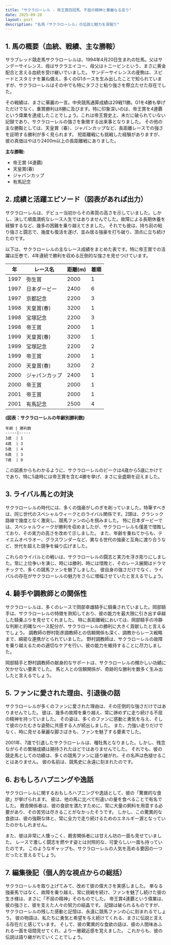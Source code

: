 ```yaml
---
title: "サクラローレル - 帝王賞四冠馬、不屈の精神と華麗なる走り"
date: 2025-09-20
layout: post
description: "名馬『サクラローレル』の伝説と魅力を深堀り"
---
```


## 1. 馬の概要（血統、戦績、主な勝鞍）

サラブレッド競走馬サクラローレルは、1994年4月20日生まれの牡馬。父はサンデーサイレンス、母はサクラエイコー、母父はトニービンという、まさに黄金配合と言える血統を受け継いでいました。  サンデーサイレンスの産駒は、スピードとスタミナを兼ね備え、多くのG1ホースを生み出したことで知られていますが、サクラローレルはその中でも特にタフさと粘り強さを際立たせた存在でした。

その戦績は、まさに華麗の一言。中央競馬通算成績は29戦11勝。G1を4勝も挙げただけでなく、重賞勝利は8勝に及びます。特に印象深いのは、帝王賞を4連覇という偉業を達成したことでしょう。これは帝王賞史上、未だに破られていない記録であり、サクラローレルの強さを象徴する出来事となりました。  その他の主な勝鞍としては、天皇賞（春）、ジャパンカップなど、長距離レースでの強さを証明する勝利が多く見られます。  短距離戦にも挑戦した経験がありますが、彼の真価はやはり2400m以上の長距離戦にありました。

**主な勝鞍:**

* 帝王賞 (4連覇)
* 天皇賞(春)
* ジャパンカップ
* 有馬記念


## 2. 成績と活躍エピソード（図表があれば出力）

サクラローレルは、デビュー当初からその素質の高さを示していました。しかし、決して順風満帆なレース人生ではありませんでした。故障による長期休養を経験するなど、幾多の困難を乗り越えてきました。  それでも彼は、持ち前の粘り強さと闘志で、幾度も復活を遂げ、並み居る強豪を打ち破り、頂点に立ち続けたのです。

以下は、サクラローレルの主なレース成績をまとめた表です。特に帝王賞での活躍は圧巻で、4年連続で勝利を収める圧倒的な強さを見せつけています。

| 年 | レース名          | 距離(m) | 着順 |
|----|-------------------|---------|-------|
| 1997 | 弥生賞            | 2000     | 1     |
| 1997 | 日本ダービー        | 2400     | 6     |
| 1997 | 京都記念           | 2200     | 3     |
| 1998 | 天皇賞(春)        | 3200     | 1     |
| 1998 | 宝塚記念           | 2200     | 3     |
| 1998 | 帝王賞            | 2000     | 1     |
| 1999 | 天皇賞(春)        | 3200     | 1     |
| 1999 | 宝塚記念           | 2200     | 2     |
| 1999 | 帝王賞            | 2000     | 1     |
| 2000 | 天皇賞(春)        | 3200     | 2     |
| 2000 | ジャパンカップ       | 2400     | 1     |
| 2000 | 帝王賞            | 2000     | 1     |
| 2001 | 帝王賞            | 2000     | 1     |
| 2001 | 有馬記念           | 2500     | 4     |


**(図表：サクラローレルの年齢別勝利数)**

```
年齢 | 勝利数
-----|-----
3歳  | 1
4歳  | 3
5歳  | 4
6歳  | 3
7歳  | 0
```

この図表からもわかるように、サクラローレルのピークは4歳から5歳にかけてであり、特に5歳時には帝王賞を含む4勝を挙げ、まさに全盛期を迎えました。


## 3. ライバル馬との対決

サクラローレルの時代には、多くの強豪がしのぎを削っていました。特筆すべきは、同じ世代のスペシャルウィークとのライバル関係です。2頭は、クラシック路線で幾度となく激突し、競馬ファンの心を掴みました。  特に日本ダービーでは、スペシャルウィークが勝利を収めましたが、サクラローレルも僅差で惜敗しており、その実力の高さを改めて示しました。  また、年齢を重ねてからも、テイエムオペラオー、グラスワンダーなど、異なる世代の強豪と互角に渡り合うなど、世代を超えた競争を繰り広げました。

これらのライバルとの戦いは、サクラローレルの闘志と実力を浮き彫りにしました。常に上位争いを演じ、時には勝利、時には惜敗と、そのレース展開はドラマチックで、多くの競馬ファンを魅了しました。  彼自身の強さだけでなく、ライバルの存在がサクラローレルの魅力をさらに増幅させていたと言えるでしょう。


## 4. 騎手や調教師との関係性

サクラローレルは、多くのレースで岡部幸雄騎手に騎乗されていました。岡部騎手は、サクラローレルの特徴を熟知しており、彼の能力を最大限に引き出す卓越した騎乗ぶりを見せてくれました。  特に長距離戦においては、岡部騎手の冷静な判断と的確なペース配分が、サクラローレルの勝利に大きく貢献したと言えるでしょう。  調教師の野村彰彦調教師との信頼関係も深く、調教からレース戦略まで、綿密な連携がとられていました。  野村調教師は、サクラローレルの故障を乗り越えるための適切なケアを行い、彼の能力を維持することに尽力しました。

岡部騎手と野村調教師の献身的なサポートは、サクラローレルの輝かしい功績に欠かせない要素でした。  馬と人との信頼関係が、奇跡的な勝利を数多く生み出したと言えるでしょう。


## 5. ファンに愛された理由、引退後の話

サクラローレルが多くのファンに愛された理由は、その圧倒的な強さだけではありませんでした。  彼は、幾多の故障を乗り越え、常に諦めずに走り続ける不屈の精神を持っていました。  その姿は、多くのファンに感動と勇気を与え、そして彼のひたむきな姿勢に共感する人が続出しました。  また、力強い走りだけでなく、時に見せる華麗な脚さばきも、ファンを魅了する要素でした。

2001年、7歳で引退したサクラローレルは、種牡馬となりました。しかし、残念ながらその繁殖成績は期待されたほどではありませんでした。  それでも、彼の競走馬としての功績は、多くの競馬ファンに語り継がれ、その名声は色褪せることはありません。  彼の名前は、競馬史に永遠に刻まれたのです。


## 6. おもしろハプニングや逸話

サクラローレルに関するおもしろハプニングや逸話として、彼の「驚異的な食欲」が挙げられます。  彼は、他の馬に比べて桁違いの量を食べることで有名でした。  厩舎関係者は、彼の食欲を満たすために、常に大量の飼料を用意する必要があり、その苦労は尽きることがなかったそうです。  しかし、この驚異的な食欲は、彼の強靭な体と、常に全力で走り続けるためのエネルギー源となっていたのかもしれません。

また、彼は非常に人懐っこく、厩舎関係者には甘えん坊の一面も見せていました。  レースで激しく闘志を燃やす姿とは対照的な、可愛らしい一面も持っていたのです。  このようなギャップも、サクラローレルの人気を高める要因の一つだったと言えるでしょう。


## 7. 編集後記（個人的な視点からの総括）

サクラローレルを取り上げてみて、改めて彼の偉大さを実感しました。  単なる強豪馬ではなく、故障を乗り越え、常に挑戦を続け、ファンを魅了し続けた彼の生き様は、まさに「不屈の精神」そのものでした。  帝王賞4連覇という偉業は、彼の強さと、彼を支えた人々の努力の結晶です。  記録は破られるものですが、サクラローレルの残した感動と記憶は、永遠に競馬ファンの心に刻まれるでしょう。  彼の物語は、私たちに勇気と希望を与え続けてくれる、まさに伝説と言える存在だと感じています。  そして、彼の驚異的な食欲の話は、彼の人間味あふれる一面を垣間見せてくれ、より一層親近感を覚えました。  これからも、彼の伝説は語り継がれていくことでしょう。
